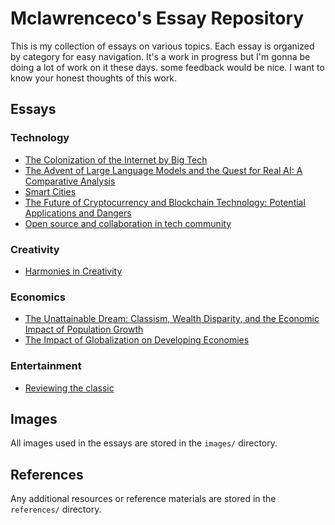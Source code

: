 # Mclawrenceco's Essay Repository

This is my collection of essays on various topics. Each essay is organized by category for easy navigation. It's a work in progress but I'm gonna be doing a lot of work on it these days. some feedback would be nice. I want to know your honest thoughts of this work.

## Essays

### Technology
- [The Colonization of the Internet by Big Tech](essays/technology/2024-05-19-internet-colonization-by-big-tech.md)
- [The Advent of Large Language Models and the Quest for Real AI: A Comparative Analysis](https://github.com/Mclawrenceco/Journals-files/blob/398e877f8e1cb03017a756542965887ce88da321/essays/technology/The%20Future%20of%20Cryptocurrency%20and%20Blockchain%20Technology%3A%20Potential%20Applications%20and%20Dangers.md)
- [Smart Cities](https://github.com/Mclawrenceco/Journals-files/blob/main/essays/technology/Smart%20Cities.md)
- [The Future of Cryptocurrency and Blockchain Technology: Potential Applications and Dangers](https://github.com/Mclawrenceco/Journals-files/blob/main/essays/technology/The%20Future%20of%20Cryptocurrency%20and%20Blockchain%20Technology%3A%20Potential%20Applications%20and%20Dangers.md)
- [Open source and collaboration  in tech community](https://github.com/Mclawrenceco/Journals-files/blob/main/essays/technology/Open%20source%20and%20collaboration%20%20in%20tech%20community.md)
### Creativity
- [Harmonies in Creativity](https://github.com/Mclawrenceco/Journals-files/blob/main/essays/creativity/Harmonies%20in%20Creativity.md)

### Economics
- [The Unattainable Dream: Classism, Wealth Disparity, and the Economic Impact of Population Growth](https://github.com/Mclawrenceco/Journals-files/blob/main/essays/Economics/classism.md)
-  [The Impact of Globalization on Developing Economies](https://github.com/Mclawrenceco/Journals-files/blob/main/essays/Economics/The%20Impact%20of%20Globalization%20on%20Developing%20Economies.md)

### Entertainment
- [Reviewing the classic](https://github.com/Mclawrenceco/Journals-files/blob/main/essays/entertainment/Reviewing%20the%20classic.md)

## Images
All images used in the essays are stored in the `images/` directory.

## References
Any additional resources or reference materials are stored in the `references/` directory.
